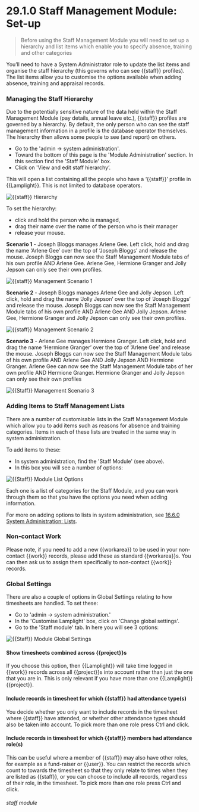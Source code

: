 # 29.1.0 Staff Management Module: Set-up

> Before using the Staff Management Module you will need to set up a hierarchy and list items which enable you to specify absence, training and other categories




You’ll need to have a System Administrator role to update the list items and organise the staff hierarchy (this governs who can see {{staff}} profiles). The list items allow you to customise the options available when adding absence, training and appraisal records.

### Managing the Staff Hierarchy  

Due to the potentially sensitive nature of the data held within the Staff Management Module (pay details, annual leave etc.), {{staff}} profiles are governed by a hierarchy. By default, the only person who can see the staff management information in a profile is the database operator themselves. The hierarchy then allows some people to see (and report) on others. 

- Go to the 'admin -> system administration'.
- Toward the bottom of this page is the 'Module Administration' section. In this section find the 'Staff Module' box.
- Click on 'View and edit staff hierarchy’.

This will open a list containing all the people who have a ‘{{staff}}’ profile in {{Lamplight}}. This is not limited to database operators. 

![{{staff}} Hierarchy](29.1.0d.png)

To set the hierarchy:
- click and hold the person who is managed, 
- drag their name over the name of the person who is their manager  
- release your mouse.

**Scenario 1** - Joseph Bloggs manages Arlene Gee.
   Left click, hold and drag the name ‘Arlene Gee’ over the top of ‘Joseph Bloggs’ and release the mouse. Joseph Bloggs can now see the Staff Management Module tabs of his own profile AND Arlene Gee. Arlene Gee, Hermione Granger and Jolly Jepson can only see their own profiles.

![{{staff}} Management Scenario 1](29.1.0a.png)

**Scenario 2** - Joseph Bloggs manages Arlene Gee and Jolly Jepson.
   Left click, hold and drag the name ‘Jolly Jepson’ over the top of ‘Joseph Bloggs’ and release the mouse. Joseph Bloggs can now see the Staff Management Module tabs of his own profile AND Arlene Gee AND Jolly Jepson. Arlene Gee, Hermione Granger and Jolly Jepson can only see their own profiles.
   
![{{staff}} Management Scenario 2](29.1.0b.png)

**Scenario 3** - Arlene Gee manages Hermione Granger.
  Left click, hold and drag the name ‘Hermione Granger’ over the top of ‘Arlene Gee’ and release the mouse. Joseph Bloggs can now see the Staff Management Module tabs of his own profile AND Arlene Gee AND Jolly Jepson AND Hermione Granger. Arlene Gee can now see the Staff Management Module tabs of her own profile AND Hermione Granger. Hermione Granger and Jolly Jepson can only see their own profiles
 
![{{Staff}} Management Scenario 3](29.1.0c.png)

### Adding Items to Staff Management Lists

There are a number of customisable lists in the Staff Management Module which allow you to add items such as reasons for absence and training categories. Items in each of these lists are treated in the same way in system administration. 

To add items to these:
- In system administration, find the 'Staff Module' (see above).
- In this box you will see a number of options:

![{{Staff}} Module List Options](29.1.0e.png)

Each one is a list of categories for the Staff Module, and you can work through them so that you have the options you need when adding information. 

For more on adding options to lists in system administration, see [16.6.0 System Administration: Lists](/help/index/p/16.6.0).

### Non-contact Work

Please note, if you need to add a new {{workarea}} to be used in your non-contact {{work}} records, please add these as standard {{workarea}}s. You can then ask us to assign them specifically to non-contact {{work}} records.

### Global Settings

There are also a couple of options in Global Settings relating to how timesheets are handled. To set these:

- Go to 'admin -> system administration.'
- In the 'Customise Lamplight' box, click on 'Change global settings'. 
- Go to the 'Staff module' tab.
In here you will see 3 options:

![{{Staff}} Module Global Settings](29.1.0f.png)

#### Show timesheets combined across {{project}}s

If you choose this option, then {{Lamplight}} will take time logged in {{work}} records across all {{project}}s into account rather than just the one that you are in. This is only relevant if you have more than one {{Lamplight}} {{project}}.

#### Include records in timesheet for which {{staff}} had attendance type(s)

You decide whether you only want to include records in the timesheet where {{staff}} have attended, or whether other attendance types should also be taken into account. To pick more than one role press Ctrl and click. 
 
#### Include records in timesheet for which {{staff}} members had attendance role(s)

This can be useful where a member of {{staff}} may also have other roles, for example as a fund-raiser or {{user}}. You can restrict the records which count to towards the timesheet so that they only relate to times when they are listed as {{staff}}, or you can choose to include all records, regardless of their role, in the timesheet. To pick more than one role press Ctrl and click. 


###### staff module
